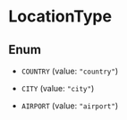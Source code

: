 

# LocationType

## Enum


* `COUNTRY` (value: `"country"`)

* `CITY` (value: `"city"`)

* `AIRPORT` (value: `"airport"`)



